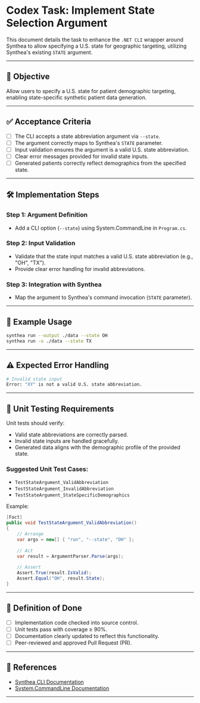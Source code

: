 
# Codex Task: Implement State Selection Argument

This document details the task to enhance the `.NET CLI` wrapper around Synthea to allow specifying a U.S. state for geographic targeting, utilizing Synthea's existing `STATE` argument.

---

## 🎯 Objective

Allow users to specify a U.S. state for patient demographic targeting, enabling state-specific synthetic patient data generation.

---

## ✅ Acceptance Criteria

- [ ] The CLI accepts a state abbreviation argument via `--state`.
- [ ] The argument correctly maps to Synthea's `STATE` parameter.
- [ ] Input validation ensures the argument is a valid U.S. state abbreviation.
- [ ] Clear error messages provided for invalid state inputs.
- [ ] Generated patients correctly reflect demographics from the specified state.

---

## 🛠 Implementation Steps

### Step 1: Argument Definition
- Add a CLI option (`--state`) using System.CommandLine in `Program.cs`.

### Step 2: Input Validation
- Validate that the state input matches a valid U.S. state abbreviation (e.g., "OH", "TX").
- Provide clear error handling for invalid abbreviations.

### Step 3: Integration with Synthea
- Map the argument to Synthea's command invocation (`STATE` parameter).

---

## 🚀 Example Usage

```bash
synthea run --output ./data --state OH
synthea run -o ./data --state TX
```

---

## ⚠️ Expected Error Handling

```bash
# Invalid state input
Error: "XY" is not a valid U.S. state abbreviation.
```

---

## 🧪 Unit Testing Requirements

Unit tests should verify:

- Valid state abbreviations are correctly parsed.
- Invalid state inputs are handled gracefully.
- Generated data aligns with the demographic profile of the provided state.

### Suggested Unit Test Cases:
- `TestStateArgument_ValidAbbreviation`
- `TestStateArgument_InvalidAbbreviation`
- `TestStateArgument_StateSpecificDemographics`

Example:

```csharp
[Fact]
public void TestStateArgument_ValidAbbreviation()
{
    // Arrange
    var args = new[] { "run", "--state", "OH" };
    
    // Act
    var result = ArgumentParser.Parse(args);
    
    // Assert
    Assert.True(result.IsValid);
    Assert.Equal("OH", result.State);
}
```

---

## 📌 Definition of Done

- [ ] Implementation code checked into source control.
- [ ] Unit tests pass with coverage ≥ 90%.
- [ ] Documentation clearly updated to reflect this functionality.
- [ ] Peer-reviewed and approved Pull Request (PR).

---

## 📖 References

- [Synthea CLI Documentation](https://github.com/synthetichealth/synthea/wiki)
- [System.CommandLine Documentation](https://github.com/dotnet/command-line-api)

---
